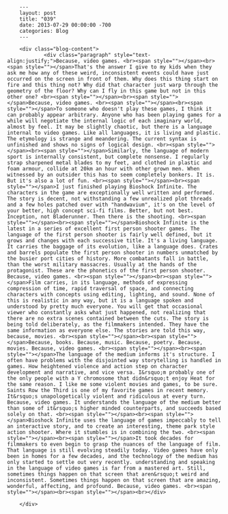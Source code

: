 
        ---
        layout: post
        title: "039"
        date: 2013-07-29 00:00:00 -700
        categories: Blog
        ---

        <div class="blog-content">
				<div class="paragraph" style="text-align:justify;">Because, video games. <br><span style=""></span><br><span style=""></span>That's the answer I give to my kids when they ask me how any of these weird, inconsistent events could have just occurred on the screen in front of them. Why does this thing start on fire and this thing not? Why did that character just warp through the geometry of the floor? Why can I fly in this game but not in this other one? <br><span style=""></span><br><span style=""></span>Because, video games. <br><span style=""></span><br><span style=""></span>To someone who doesn't play these games, I think it can probably appear arbitrary. Anyone who has been playing games for a while will negotiate the internal logic of each imaginary world, almost by feel. It may be slightly chaotic, but there is a language internal to video games. Like all languages, it is living and plastic. The etymology is strange and meandering. The current syntax is unfinished and shows no signs of logical design. <br><span style=""></span><br><span style=""></span>Similarly, the language of modern sport is internally consistent, but complete nonsense. I regularly strap sharpened metal blades to my feet, and clothed in plastic and foam armour, collide at 20km an hour with other grown men. When witnessed by an outsider this has to seem completely bonkers. It is. But it's also a lot of fun. <br><span style=""></span><br><span style=""></span>I just finished playing Bioshock Infinite. The characters in the game are exceptionally well written and performed. The story is decent, not withstanding a few unrealized plot threads and a few holes patched over with "handwavium", it's on the level of your better, high concept sci-fi films. Better, but not best. Inception, not Bladerunner. Then there is the shooting. <br><span style=""></span><br><span style=""></span>Bioshock Infinite is the latest in a series of excellent first person shooter games. The language of the first person shooter is fairly well defined, but it grows and changes with each successive title. It's a living language. It carries the baggage of its evolution, like a language does. Crates and barrels populate the first person shooter in numbers unmatched by the busier port cities of history. More combatants fall in battle, than the worst military massacres. Usually at the hands of the protagonist. These are the phonetics of the first person shooter. Because, video games. <br><span style=""></span><br><span style=""></span>Film carries, in its language, methods of expressing compression of time, rapid traversal of space, and connecting characters with concepts using editing, lighting, and sound. None of this is realistic in any way, but it is a language spoken and understood by pretty much everyone. You will get that occasional viewer who constantly asks what just happened, not realizing that there are no extra scenes contained between the cuts. The story is being told deliberately, as the filmmakers intended. They have the same information as everyone else. The stories are told this way, because, movies. <br><span style=""></span><br><span style=""></span>Because, books. Because, music. Because, poetry. Because, movies. Because, video games. <br><span style=""></span><br><span style=""></span>The language of the medium informs it's structure. I often have problems with the disjointed way storytelling is handled in games. How heightened violence and action step on character development and narrative, and vice versa. I&rsquo;m probably one of the only people with a Y chromosome that didn&rsquo;t enjoy Heat for the same reason. I like me some violent movies and games, to be sure. Saints Row the Third is one of my favorite games in recent memory. It&rsquo;s unapologetically violent and ridiculous at every turn. Because, video games. It understands the language of the medium better than some of it&rsquo;s higher minded counterparts, and succeeds based solely on that. <br><span style=""></span><br><span style=""></span>Bioshock Infinite uses the language of games impeccably to tell an interactive story, and to create an interesting, theme park style action shooter. Where it stumbles is in combining the two. <br><span style=""></span><br><span style=""></span>It took decades for filmmakers to even begin to grasp the nuances of the language of film. That language is still evolving steadily today. Video games have only been in homes for a few decades, and the technology of the medium has only started to settle out very recently. understanding and speaking in the language of video games is far from a mastered art. Still, sometimes things happen on that screen that aren&rsquo;t weird and inconsistent. Sometimes things happen on that screen that are amazing, wonderful, affecting, and profound. Because, video games. <br><span style=""></span><br><span style=""></span><br></div>

		</div>
        
